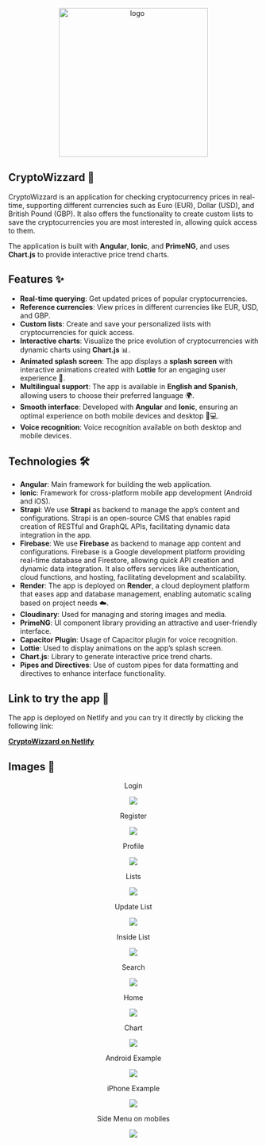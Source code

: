<p align="center"> 
  <img src="https://github.com/user-attachments/assets/4255c1eb-32a5-4d36-a882-489682f48b02" alt="logo" width="300"/><br>
</p> 

## CryptoWizzard 🚀

CryptoWizzard is an application for checking cryptocurrency prices in real-time, supporting different currencies such as Euro (EUR), Dollar (USD), and British Pound (GBP). It also offers the functionality to create custom lists to save the cryptocurrencies you are most interested in, allowing quick access to them.

The application is built with **Angular**, **Ionic**, and **PrimeNG**, and uses **Chart.js** to provide interactive price trend charts.

## Features ✨

- **Real-time querying**: Get updated prices of popular cryptocurrencies.
- **Reference currencies**: View prices in different currencies like EUR, USD, and GBP.
- **Custom lists**: Create and save your personalized lists with cryptocurrencies for quick access.
- **Interactive charts**: Visualize the price evolution of cryptocurrencies with dynamic charts using **Chart.js** 📊.
- **Animated splash screen**: The app displays a **splash screen** with interactive animations created with **Lottie** for an engaging user experience 🎨.
- **Multilingual support**: The app is available in **English and Spanish**, allowing users to choose their preferred language 🌍.
- **Smooth interface**: Developed with **Angular** and **Ionic**, ensuring an optimal experience on both mobile devices and desktop 📱💻.
- **Voice recognition**: Voice recognition available on both desktop and mobile devices.

## Technologies 🛠️

- **Angular**: Main framework for building the web application.
- **Ionic**: Framework for cross-platform mobile app development (Android and iOS).
- **Strapi**: We use **Strapi** as backend to manage the app’s content and configurations. Strapi is an open-source CMS that enables rapid creation of RESTful and GraphQL APIs, facilitating dynamic data integration in the app.
- **Firebase**: We use **Firebase** as backend to manage app content and configurations. Firebase is a Google development platform providing real-time database and Firestore, allowing quick API creation and dynamic data integration. It also offers services like authentication, cloud functions, and hosting, facilitating development and scalability.
- **Render**: The app is deployed on **Render**, a cloud deployment platform that eases app and database management, enabling automatic scaling based on project needs ☁️.
- **Cloudinary**: Used for managing and storing images and media.
- **PrimeNG**: UI component library providing an attractive and user-friendly interface.
- **Capacitor Plugin**: Usage of Capacitor plugin for voice recognition.
- **Lottie**: Used to display animations on the app’s splash screen.
- **Chart.js**: Library to generate interactive price trend charts.
- **Pipes and Directives**: Use of custom pipes for data formatting and directives to enhance interface functionality.

## Link to try the app 🔗

The app is deployed on Netlify and you can try it directly by clicking the following link:

[**CryptoWizzard on Netlify**](https://cryptowizzardtfg.netlify.app/)

## Images 📸

<p align="center">Login</p> 
<p align="center"> 
  <img src="https://github.com/user-attachments/assets/4f25f7ac-fe59-4115-8982-eb158f271b70" /> 
  
</p> 

<p align="center">Register</p> 
<p align="center"> 
  <img src="https://github.com/user-attachments/assets/39bbac17-a9c6-4173-8117-b1a447317885" /> 
  
</p> 

<p align="center">Profile</p>
<p align="center"> 
  <img src="https://github.com/user-attachments/assets/4aa1b699-a5a8-4d66-8b38-7301df4ca96d" /> 
  
</p> 

<p align="center">Lists</p> 
<p align="center"> 
  <img src="https://github.com/user-attachments/assets/bff7eb76-7811-4f2b-b25d-d52b1c9b446e" /> 
  
</p> 

<p align="center">Update List</p> 
<p align="center"> 
  <img src="https://github.com/user-attachments/assets/ce37298c-7684-4d10-9c67-ee7dd7b55558" />
  
</p> 


<p align="center">Inside List</p> 
<p align="center"> 
  <img src="https://github.com/user-attachments/assets/5c0d8c49-7111-452b-9b78-a917b1855ed5" /> 
  
</p> 

<p align="center">Search</p> 
<p align="center"> 
  <img src="https://github.com/user-attachments/assets/3255e5d6-2c4b-4512-a827-e752d5d6a02a" /> 
  
</p> 

<p align="center">Home</p> 
<p align="center"> 
  <img src="https://github.com/user-attachments/assets/b39d04f4-11ed-47f0-ac0a-0bf2e7fe5514" /> 
  
</p> 

<p align="center">Chart</p> 
<p align="center"> 
  <img src="https://github.com/user-attachments/assets/a317ae28-ef7c-4b91-9b2d-abcd38ddb558" /> 
  
</p> 

<p align="center">Android Example</p> 
<p align="center"> 
  <img src="https://github.com/user-attachments/assets/98c4f556-81f4-46c4-8a2a-7a7b2173cb9f" /> 
  
</p> 

<p align="center">iPhone Example</p> 
<p align="center"> 
  <img src="https://github.com/user-attachments/assets/1564bedc-37da-470a-875f-fc8df8042f08" /> 
  
</p> 

<p align="center">Side Menu on mobiles</p>
<p align="center"> 
  <img src="https://github.com/user-attachments/assets/b12b47b5-63fd-452d-aa3b-eafbc890bd6a" /> 
</p>
